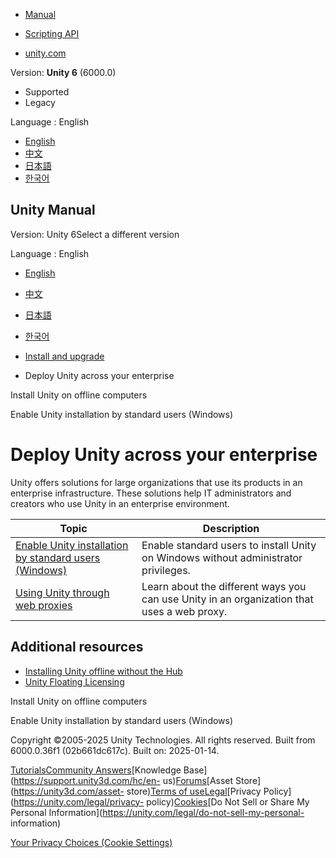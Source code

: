 [](https://docs.unity3d.com)

  * [Manual](../Manual/index.html)
  * [Scripting API](../ScriptReference/index.html)

  * [unity.com](https://unity.com/)

Version: **Unity 6** (6000.0)

  * Supported
  * Legacy

Language : English

  * [English](/Manual/ent-deployment.html)
  * [中文](/cn/current/Manual/ent-deployment.html)
  * [日本語](/ja/current/Manual/ent-deployment.html)
  * [한국어](/kr/current/Manual/ent-deployment.html)

[](https://docs.unity3d.com)

## Unity Manual

Version: Unity 6Select a different version

Language : English

  * [English](/Manual/ent-deployment.html)
  * [中文](/cn/current/Manual/ent-deployment.html)
  * [日本語](/ja/current/Manual/ent-deployment.html)
  * [한국어](/kr/current/Manual/ent-deployment.html)

  * [Install and upgrade](install-and-upgrade.html)
  * Deploy Unity across your enterprise

[](DeployingUnityOffline.html)

Install Unity on offline computers

[](ent-unpriv-install.html)

Enable Unity installation by standard users (Windows)

# Deploy Unity across your enterprise

Unity offers solutions for large organizations that use its products in an
enterprise infrastructure. These solutions help IT administrators and creators
who use Unity in an enterprise environment.

Topic | Description  
---|---  
[Enable Unity installation by standard users (Windows)](ent-unpriv-install.html) | Enable standard users to install Unity on Windows without administrator privileges.  
[Using Unity through web proxies](ent-proxy-autoconfig.html) | Learn about the different ways you can use Unity in an organization that uses a web proxy.  
  
## Additional resources

  * [Installing Unity offline without the Hub](DeployingUnityOffline.html)
  * [Unity Floating Licensing](https://docs.unity3d.com/licensing/manual/index.html)

[](DeployingUnityOffline.html)

Install Unity on offline computers

[](ent-unpriv-install.html)

Enable Unity installation by standard users (Windows)

Copyright ©2005-2025 Unity Technologies. All rights reserved. Built from
6000.0.36f1 (02b661dc617c). Built on: 2025-01-14.

[Tutorials](https://learn.unity.com/)[Community
Answers](https://answers.unity3d.com)[Knowledge
Base](https://support.unity3d.com/hc/en-
us)[Forums](https://forum.unity3d.com)[Asset Store](https://unity3d.com/asset-
store)[Terms of
use](https://docs.unity3d.com/Manual/TermsOfUse.html)[Legal](https://unity.com/legal)[Privacy
Policy](https://unity.com/legal/privacy-
policy)[Cookies](https://unity.com/legal/cookie-policy)[Do Not Sell or Share
My Personal Information](https://unity.com/legal/do-not-sell-my-personal-
information)

[Your Privacy Choices (Cookie Settings)](javascript:void\(0\);)

